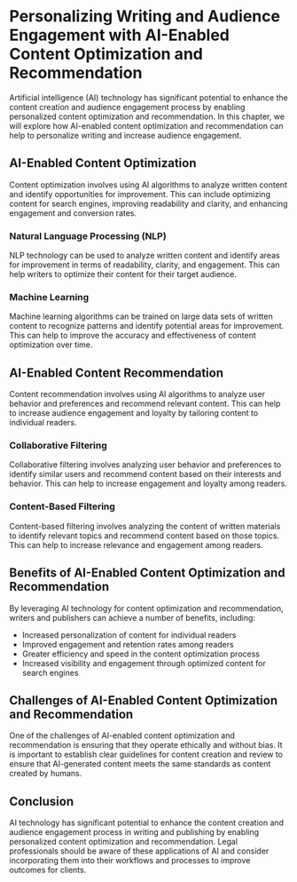 Personalizing Writing and Audience Engagement with AI-Enabled Content Optimization and Recommendation
============================================================================================================================================================

Artificial intelligence (AI) technology has significant potential to enhance the content creation and audience engagement process by enabling personalized content optimization and recommendation. In this chapter, we will explore how AI-enabled content optimization and recommendation can help to personalize writing and increase audience engagement.

AI-Enabled Content Optimization
-------------------------------

Content optimization involves using AI algorithms to analyze written content and identify opportunities for improvement. This can include optimizing content for search engines, improving readability and clarity, and enhancing engagement and conversion rates.

### Natural Language Processing (NLP)

NLP technology can be used to analyze written content and identify areas for improvement in terms of readability, clarity, and engagement. This can help writers to optimize their content for their target audience.

### Machine Learning

Machine learning algorithms can be trained on large data sets of written content to recognize patterns and identify potential areas for improvement. This can help to improve the accuracy and effectiveness of content optimization over time.

AI-Enabled Content Recommendation
---------------------------------

Content recommendation involves using AI algorithms to analyze user behavior and preferences and recommend relevant content. This can help to increase audience engagement and loyalty by tailoring content to individual readers.

### Collaborative Filtering

Collaborative filtering involves analyzing user behavior and preferences to identify similar users and recommend content based on their interests and behavior. This can help to increase engagement and loyalty among readers.

### Content-Based Filtering

Content-based filtering involves analyzing the content of written materials to identify relevant topics and recommend content based on those topics. This can help to increase relevance and engagement among readers.

Benefits of AI-Enabled Content Optimization and Recommendation
--------------------------------------------------------------

By leveraging AI technology for content optimization and recommendation, writers and publishers can achieve a number of benefits, including:

* Increased personalization of content for individual readers
* Improved engagement and retention rates among readers
* Greater efficiency and speed in the content optimization process
* Increased visibility and engagement through optimized content for search engines

Challenges of AI-Enabled Content Optimization and Recommendation
----------------------------------------------------------------

One of the challenges of AI-enabled content optimization and recommendation is ensuring that they operate ethically and without bias. It is important to establish clear guidelines for content creation and review to ensure that AI-generated content meets the same standards as content created by humans.

Conclusion
----------

AI technology has significant potential to enhance the content creation and audience engagement process in writing and publishing by enabling personalized content optimization and recommendation. Legal professionals should be aware of these applications of AI and consider incorporating them into their workflows and processes to improve outcomes for clients.
